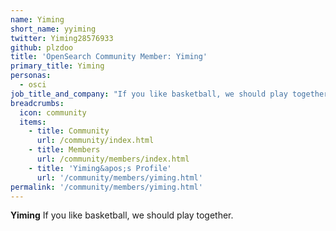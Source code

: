 ```yaml
---
name: Yiming
short_name: yyiming
twitter: Yiming28576933
github: plzdoo
title: 'OpenSearch Community Member: Yiming'
primary_title: Yiming
personas:
  - osci
job_title_and_company: "If you like basketball, we should play together"
breadcrumbs:
  icon: community
  items:
    - title: Community
      url: /community/index.html
    - title: Members
      url: /community/members/index.html
    - title: 'Yiming&apos;s Profile'
      url: '/community/members/yiming.html'
permalink: '/community/members/yiming.html'
---
```


**Yiming** If you like basketball, we should play together.
